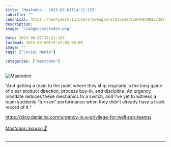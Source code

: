 ```yaml
---
title: "Mastodon - 2023-06-01T14:21:15Z"
subtitle: ""
canonical: https://hachyderm.io/users/mweagle/statuses/110469400227387787
description:
image: "/images/mastodon.png"

date: 2023-06-01T14:21:15Z
lastmod: 2024-03-09T15:47:03-08:00
image: ""
tags: ["Social Media"]

categories: ["mastodon"]
---
```

![Mastodon](/images/mastodon.png)

<p>“And getting a team to the point where they ship regularly is the long game of clear product direction, process buy-in, and discipline. An urgency mandate reduces these mechanics to a switch, and I’ve yet to witness a team suddenly “turn on” performance when they didn’t already have a track record of it.”</p><p><a href="https://blog.danielna.com/urgency-is-a-privilege-for-well-run-teams/" target="_blank" rel="nofollow noopener noreferrer" translate="no"><span class="invisible">https://</span><span class="ellipsis">blog.danielna.com/urgency-is-a</span><span class="invisible">-privilege-for-well-run-teams/</span></a></p>


###### [Mastodon Source 🐘](https://hachyderm.io/@mweagle/110469400227387787)

___
